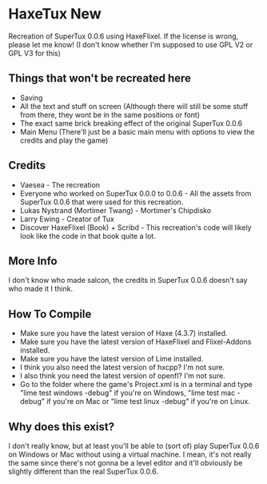 # HaxeTux New
Recreation of SuperTux 0.0.6 using HaxeFlixel. If the license is wrong, please let me know! (I don't know whether I'm supposed to use GPL V2 or GPL V3 for this)

## Things that won't be recreated here
* Saving
* All the text and stuff on screen (Although there will still be some stuff from there, they wont be in the same positions or font)
* The exact same brick breaking effect of the original SuperTux 0.0.6
* Main Menu (There'll just be a basic main menu with options to view the credits and play the game)

## Credits
* Vaesea - The recreation
* Everyone who worked on SuperTux 0.0.0 to 0.0.6 - All the assets from SuperTux 0.0.6 that were used for this recreation.
* Lukas Nystrand (Mortimer Twang) - Mortimer's Chipdisko
* Larry Ewing - Creator of Tux
* Discover HaxeFlixel (Book) + Scribd - This recreation's code will likely look like the code in that book quite a lot.

## More Info
I don't know who made salcon, the credits in SuperTux 0.0.6 doesn't say who made it I think.

## How To Compile
* Make sure you have the latest version of Haxe (4.3.7) installed.
* Make sure you have the latest version of HaxeFlixel and Flixel-Addons installed.
* Make sure you have the latest version of Lime installed.
* I think you also need the latest version of hxcpp? I'm not sure.
* I also think you need the latest version of openfl? I'm not sure.
* Go to the folder where the game's Project.xml is in a terminal and type "lime test windows -debug" if you're on Windows, "lime test mac -debug" if you're on Mac or "lime test linux -debug" if you're on Linux.

## Why does this exist?
I don't really know, but at least you'll be able to (sort of) play SuperTux 0.0.6 on Windows or Mac without using a virtual machine. I mean, it's not really the same since there's not gonna be a level editor and it'll obviously be slightly different than the real SuperTux 0.0.6.
